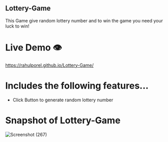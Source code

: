 ## Lottery-Game
 This Game give random lottery number and to win the game you need your luck to win!

# Live Demo 👁️
https://rahulporel.github.io/Lottery-Game/

# Includes the following features...
- Click Button to generate random lottery number

# Snapshot of  Lottery-Game
![Screenshot (267)](https://github.com/RahulPorel/Lottery-Game/assets/98636266/d9139342-d184-4320-8bec-aea96a66af3b)

